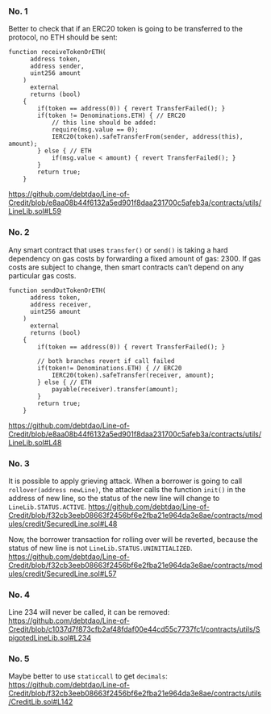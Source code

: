 ### No. 1
Better to check that if an ERC20 token is going to be transferred to the protocol, no ETH should be sent:
```
function receiveTokenOrETH(
      address token,
      address sender,
      uint256 amount
    )
      external
      returns (bool)
    {
        if(token == address(0)) { revert TransferFailed(); }
        if(token != Denominations.ETH) { // ERC20
            // this line should be added:
            require(msg.value == 0);
            IERC20(token).safeTransferFrom(sender, address(this), amount);
        } else { // ETH
            if(msg.value < amount) { revert TransferFailed(); }
        }
        return true;
    }
```
https://github.com/debtdao/Line-of-Credit/blob/e8aa08b44f6132a5ed901f8daa231700c5afeb3a/contracts/utils/LineLib.sol#L59

### No. 2
Any smart contract that uses `transfer()` or `send()` is taking a hard dependency on gas costs by forwarding a fixed amount of gas: 2300. If gas costs are subject to change, then smart contracts can’t depend on any particular gas costs.
```
function sendOutTokenOrETH(
      address token,
      address receiver,
      uint256 amount
    )
      external
      returns (bool)
    {
        if(token == address(0)) { revert TransferFailed(); }
        
        // both branches revert if call failed
        if(token!= Denominations.ETH) { // ERC20
            IERC20(token).safeTransfer(receiver, amount);
        } else { // ETH
            payable(receiver).transfer(amount);
        }
        return true;
    }
```
https://github.com/debtdao/Line-of-Credit/blob/e8aa08b44f6132a5ed901f8daa231700c5afeb3a/contracts/utils/LineLib.sol#L48

### No. 3
It is possible to apply grieving attack. When a borrower is going to call `rollover(address newLine)`, the attacker calls the function `init()` in the address of new line, so the status of the new line will change to `LineLib.STATUS.ACTIVE`.
https://github.com/debtdao/Line-of-Credit/blob/f32cb3eeb08663f2456bf6e2fba21e964da3e8ae/contracts/modules/credit/SecuredLine.sol#L48

Now, the borrower transaction for rolling over will be reverted, because the status of new line is not `LineLib.STATUS.UNINITIALIZED`. 
https://github.com/debtdao/Line-of-Credit/blob/f32cb3eeb08663f2456bf6e2fba21e964da3e8ae/contracts/modules/credit/SecuredLine.sol#L57

### No. 4
Line 234 will never be called, it can be removed:
https://github.com/debtdao/Line-of-Credit/blob/c1037d7f873cfb2af48fdaf00e44cd55c7737fc1/contracts/utils/SpigotedLineLib.sol#L234

### No. 5
Maybe better to use `staticcall` to get `decimals`:
https://github.com/debtdao/Line-of-Credit/blob/f32cb3eeb08663f2456bf6e2fba21e964da3e8ae/contracts/utils/CreditLib.sol#L142